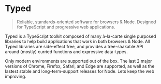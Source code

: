 # Typed 

> Reliable, standards-oriented software for browsers & Node. Designed for TypeScript and progressive web applications.

Typed is a TypeScript toolkit composed of many à-la-carte single purposed libraries to help build applications
that work in both browsers & Node. All Typed libraries are side-effect free, and provides a tree-shakable API around 
(mostly) curried functions and expressive data-types.

Only modern environments are supported out of the box. The last 2 major versions of Chrome, Firefox, Safari, and Edge are supported, as well as the lastest stable and long-term-support releases for Node. Lets keep the web improving.